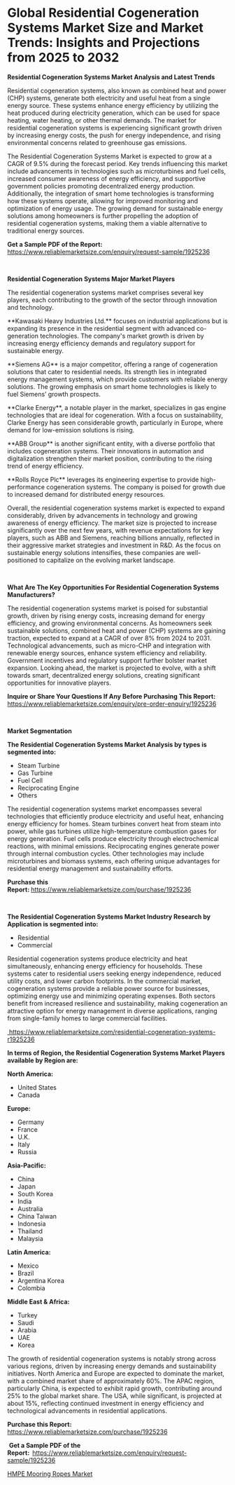 <p><h1>Global Residential Cogeneration Systems Market Size and Market Trends: Insights and Projections from 2025 to 2032</h1></p><p><strong>Residential Cogeneration Systems Market Analysis and Latest Trends</strong></p>
<p><p>Residential cogeneration systems, also known as combined heat and power (CHP) systems, generate both electricity and useful heat from a single energy source. These systems enhance energy efficiency by utilizing the heat produced during electricity generation, which can be used for space heating, water heating, or other thermal demands. The market for residential cogeneration systems is experiencing significant growth driven by increasing energy costs, the push for energy independence, and rising environmental concerns related to greenhouse gas emissions.</p><p>The Residential Cogeneration Systems Market is expected to grow at a CAGR of 9.5% during the forecast period. Key trends influencing this market include advancements in technologies such as microturbines and fuel cells, increased consumer awareness of energy efficiency, and supportive government policies promoting decentralized energy production. Additionally, the integration of smart home technologies is transforming how these systems operate, allowing for improved monitoring and optimization of energy usage. The growing demand for sustainable energy solutions among homeowners is further propelling the adoption of residential cogeneration systems, making them a viable alternative to traditional energy sources.</p></p>
<p><strong>Get a Sample PDF of the Report:&nbsp;</strong> <a href="https://www.reliablemarketsize.com/enquiry/request-sample/1925236?utm_campaign=3452&utm_medium=2&utm_source=Github&utm_content=ia&utm_term=28032025&utm_id=residential-cogeneration-systems">https://www.reliablemarketsize.com/enquiry/request-sample/1925236</a></p>
<p>&nbsp;</p>
<p><strong>Residential Cogeneration Systems Major Market Players</strong></p>
<p><p>The residential cogeneration systems market comprises several key players, each contributing to the growth of the sector through innovation and technology.</p><p>**Kawasaki Heavy Industries Ltd.** focuses on industrial applications but is expanding its presence in the residential segment with advanced co-generation technologies. The company's market growth is driven by increasing energy efficiency demands and regulatory support for sustainable energy.</p><p>**Siemens AG** is a major competitor, offering a range of cogeneration solutions that cater to residential needs. Its strength lies in integrated energy management systems, which provide customers with reliable energy solutions. The growing emphasis on smart home technologies is likely to fuel Siemens’ growth prospects.</p><p>**Clarke Energy**, a notable player in the market, specializes in gas engine technologies that are ideal for cogeneration. With a focus on sustainability, Clarke Energy has seen considerable growth, particularly in Europe, where demand for low-emission solutions is rising.</p><p>**ABB Group** is another significant entity, with a diverse portfolio that includes cogeneration systems. Their innovations in automation and digitalization strengthen their market position, contributing to the rising trend of energy efficiency.</p><p>**Rolls Royce Plc** leverages its engineering expertise to provide high-performance cogeneration systems. The company is poised for growth due to increased demand for distributed energy resources.</p><p>Overall, the residential cogeneration systems market is expected to expand considerably, driven by advancements in technology and growing awareness of energy efficiency. The market size is projected to increase significantly over the next few years, with revenue expectations for key players, such as ABB and Siemens, reaching billions annually, reflected in their aggressive market strategies and investment in R&D. As the focus on sustainable energy solutions intensifies, these companies are well-positioned to capitalize on the evolving market landscape.</p></p>
<p>&nbsp;</p>
<p><strong>What Are The Key Opportunities For Residential Cogeneration Systems Manufacturers?</strong></p>
<p><p>The residential cogeneration systems market is poised for substantial growth, driven by rising energy costs, increasing demand for energy efficiency, and growing environmental concerns. As homeowners seek sustainable solutions, combined heat and power (CHP) systems are gaining traction, expected to expand at a CAGR of over 8% from 2024 to 2031. Technological advancements, such as micro-CHP and integration with renewable energy sources, enhance system efficiency and reliability. Government incentives and regulatory support further bolster market expansion. Looking ahead, the market is projected to evolve, with a shift towards smart, decentralized energy solutions, creating significant opportunities for innovative players.</p></p>
<p><strong>Inquire or Share Your Questions If Any Before Purchasing This Report:</strong> <a href="https://www.reliablemarketsize.com/enquiry/pre-order-enquiry/1925236?utm_campaign=3452&utm_medium=2&utm_source=Github&utm_content=ia&utm_term=28032025&utm_id=residential-cogeneration-systems">https://www.reliablemarketsize.com/enquiry/pre-order-enquiry/1925236</a></p>
<p>&nbsp;</p>
<p><strong>Market Segmentation</strong></p>
<p><strong>The Residential Cogeneration Systems Market Analysis by types is segmented into:</strong></p>
<p><ul><li>Steam Turbine</li><li>Gas Turbine</li><li>Fuel Cell</li><li>Reciprocating Engine</li><li>Others</li></ul></p>
<p><p>The residential cogeneration systems market encompasses several technologies that efficiently produce electricity and useful heat, enhancing energy efficiency for homes. Steam turbines convert heat from steam into power, while gas turbines utilize high-temperature combustion gases for energy generation. Fuel cells produce electricity through electrochemical reactions, with minimal emissions. Reciprocating engines generate power through internal combustion cycles. Other technologies may include microturbines and biomass systems, each offering unique advantages for residential energy management and sustainability efforts.</p></p>
<p><strong>Purchase this Report:&nbsp;</strong><a href="https://www.reliablemarketsize.com/purchase/1925236?utm_campaign=3452&utm_medium=2&utm_source=Github&utm_content=ia&utm_term=28032025&utm_id=residential-cogeneration-systems">https://www.reliablemarketsize.com/purchase/1925236</a></p>
<p>&nbsp;</p>
<p><strong>The Residential Cogeneration Systems Market Industry Research by Application is segmented into:</strong></p>
<p><ul><li>Residential</li><li>Commercial</li></ul></p>
<p><p>Residential cogeneration systems produce electricity and heat simultaneously, enhancing energy efficiency for households. These systems cater to residential users seeking energy independence, reduced utility costs, and lower carbon footprints. In the commercial market, cogeneration systems provide a reliable power source for businesses, optimizing energy use and minimizing operating expenses. Both sectors benefit from increased resilience and sustainability, making cogeneration an attractive option for energy management in diverse applications, ranging from single-family homes to large commercial facilities.</p></p>
<p><a href="https://www.reliablemarketsize.com/residential-cogeneration-systems-r1925236?utm_campaign=3452&utm_medium=2&utm_source=Github&utm_content=ia&utm_term=28032025&utm_id=residential-cogeneration-systems">&nbsp;https://www.reliablemarketsize.com/residential-cogeneration-systems-r1925236</a></p>
<p><strong>In terms of Region, the Residential Cogeneration Systems Market Players available by Region are:</strong></p>
<p>
    <p> <strong> North America: </strong>
        <ul>
            <li>United States</li>
            <li>Canada</li>
        </ul>
        </p> 
    <p> <strong> Europe: </strong>
        <ul>
            <li>Germany</li>
            <li>France</li>
            <li>U.K.</li>
            <li>Italy</li>
            <li>Russia</li>
        </ul>
        </p> 
    <p> <strong> Asia-Pacific: </strong>
        <ul>
            <li>China</li>
            <li>Japan</li>
            <li>South Korea</li>
            <li>India</li>
            <li>Australia</li>
            <li>China Taiwan</li>
            <li>Indonesia</li>
            <li>Thailand</li>
            <li>Malaysia</li>
        </ul>
        </p> 
    <p> <strong> Latin America: </strong>
        <ul>
            <li>Mexico</li>
            <li>Brazil</li>
            <li>Argentina Korea</li>
            <li>Colombia</li>
        </ul>
        </p> 
    <p> <strong> Middle East & Africa: </strong>
        <ul>
            <li>Turkey</li>
            <li>Saudi</li>
            <li>Arabia</li>
            <li>UAE</li>
            <li>Korea</li>
        </ul>
    </p>
    </p>
<p><p>The growth of residential cogeneration systems is notably strong across various regions, driven by increasing energy demands and sustainability initiatives. North America and Europe are expected to dominate the market, with a combined market share of approximately 60%. The APAC region, particularly China, is expected to exhibit rapid growth, contributing around 25% to the global market share. The USA, while significant, is projected at about 15%, reflecting continued investment in energy efficiency and technological advancements in residential applications.</p></p>
<p><strong>Purchase this Report: </strong><a href="https://www.reliablemarketsize.com/purchase/1925236?utm_campaign=3452&utm_medium=2&utm_source=Github&utm_content=ia&utm_term=28032025&utm_id=residential-cogeneration-systems">https://www.reliablemarketsize.com/purchase/1925236</a></p>
<p>&nbsp;<strong>Get a Sample PDF of the Report:&nbsp;&nbsp;</strong><a href="https://www.reliablemarketsize.com/enquiry/request-sample/1925236?utm_campaign=3452&utm_medium=2&utm_source=Github&utm_content=ia&utm_term=28032025&utm_id=residential-cogeneration-systems">https://www.reliablemarketsize.com/enquiry/request-sample/1925236</a></p>
<p><strong></strong></p>
<p><p><a href="https://github.com/boccalyver5k/Market-Research-Report-List-1/blob/main/hmpe-mooring-ropes-market.md?utm_campaign=3452&utm_medium=2&utm_source=Github&utm_content=ia&utm_term=28032025&utm_id=residential-cogeneration-systems">HMPE Mooring Ropes Market</a></p></p>